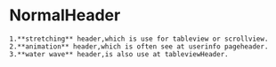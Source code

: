 # NormalHeader
    1.**stretching** header,which is use for tableview or scrollview.
    2.**animation** header,which is often see at userinfo pageheader.
    3.**water wave** header,is also use at tableviewHeader.
